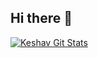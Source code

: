## Hi there 👋
[![Keshav Git Stats](https://github-readme-stats.vercel.app/api?username=keshavgoel787&show_icons=true&theme=gruvbox_light)](https://github.com/anuraghazra/github-readme-stats)

<!--
**keshavgoel787/keshavgoel787** is a ✨ _special_ ✨ repository because its `README.md` (this file) appears on your GitHub profile.

Here are some ideas to get you started:

- 🔭 I’m currently working on ...
- 🌱 I’m currently learning ...
- 👯 I’m looking to collaborate on ...
- 🤔 I’m looking for help with ...
- 💬 Ask me about ...
- 📫 How to reach me: ...
- 😄 Pronouns: ...
- ⚡ Fun fact: ...
-->
